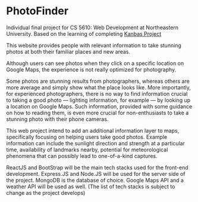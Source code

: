 # PhotoFinder
Individual final project for CS 5610: Web Development at Northeastern University. Based on the learning of completing [Kanbas Project](https://github.com/Jerrybaoyilei/kanbas-react-web-app)

This website provides people with relevant information to take stunning photos at both their familiar places and new areas. 

Although users can see photos when they click on a specific location on Google Maps, the experience is not really optimized for photography. 

Some photos are stunning results from photographers, whereas others are more average and simply show what the place looks like. More importantly, for experienced photographers, there is no way to find information crucial to taking a good photo –– lighting information, for example –– by looking up a location on Google Maps. Such information, provided with some guidance on how to reading them, is even more crucial for non-enthusiasts to take a stunning photo with their phone cameras. 

This web project intend to add an additional information layer to maps, specifically focusing on helping users take good photos. Example information can include the sunlight direction and strength at a particular time, availability of landmarks nearby, potential for meteorological phenomena that can possibly lead to one-of-a-kind captures. 

ReactJS and BootStrap will be the main tech stacks used for the front-end development. Express.JS and Node.JS will be used for the server side of the project. MongoDB is the database of choice. Google Maps API and a weather API will be used as well. (The list of tech stacks is subject to change as the project develops)

